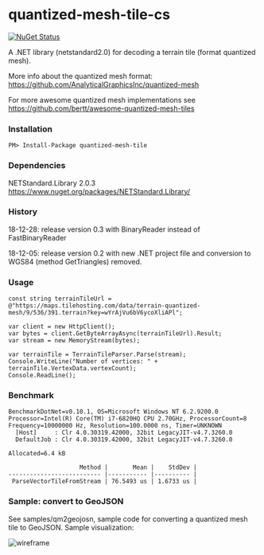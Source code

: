 # quantized-mesh-tile-cs

[![NuGet Status](http://img.shields.io/nuget/v/quantized-mesh-tile.svg?style=flat)](https://www.nuget.org/packages/quantized-mesh-tile/)

A .NET library (netstandard2.0) for decoding a terrain tile (format quantized mesh).

More info about the quantized mesh format: https://github.com/AnalyticalGraphicsInc/quantized-mesh

For more awesome quantized mesh implementations see https://github.com/bertt/awesome-quantized-mesh-tiles

### Installation

```
PM> Install-Package quantized-mesh-tile
```

### Dependencies

NETStandard.Library 2.0.3 https://www.nuget.org/packages/NETStandard.Library/

### History

18-12-28: release version 0.3 with BinaryReader instead of FastBinaryReader

18-12-05: release version 0.2 with new .NET project file and conversion to WGS84 (method GetTriangles) removed.

### Usage

```
const string terrainTileUrl = @"https://maps.tilehosting.com/data/terrain-quantized-mesh/9/536/391.terrain?key=wYrAjVu6bV6ycoXliAPl";

var client = new HttpClient();
var bytes = client.GetByteArrayAsync(terrainTileUrl).Result;
var stream = new MemoryStream(bytes);

var terrainTile = TerrainTileParser.Parse(stream);
Console.WriteLine("Number of vertices: " + terrainTile.VertexData.vertexCount);
Console.ReadLine();
```

### Benchmark

```
BenchmarkDotNet=v0.10.1, OS=Microsoft Windows NT 6.2.9200.0
Processor=Intel(R) Core(TM) i7-6820HQ CPU 2.70GHz, ProcessorCount=8
Frequency=10000000 Hz, Resolution=100.0000 ns, Timer=UNKNOWN
  [Host]     : Clr 4.0.30319.42000, 32bit LegacyJIT-v4.7.3260.0
  DefaultJob : Clr 4.0.30319.42000, 32bit LegacyJIT-v4.7.3260.0

Allocated=6.4 kB

                    Method |       Mean |    StdDev |
-------------------------- |----------- |---------- |
 ParseVectorTileFromStream | 76.5493 us | 1.6733 us |
 ```


 ### Sample: convert to GeoJSON

 See samples/qm2geojosn, sample code for converting a quantized mesh tile to GeoJSON. Sample visualization:



![wireframe](https://cesiumjs.org/images/2015/12-18/terrain-obb-wireframe.png)
